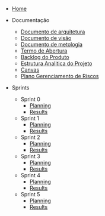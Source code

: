 * [Home](README.md)

* Documentação
    - [Documento de arquitetura](./wiki/Documents/Documento_de_Arquitetura.md)
    - [Documento de visão](./wiki/Documents/Documento_de_Visao.md)
    - [Documento de metologia](./wiki/Documents/Documento_de_Metodologia.md)
    - [Termo de Abertura](./wiki/TAP.md)
    - [Backlog do Produto](./wiki/Product_Backlog.md)
    - [Estrutura Analitica do Projeto](./wiki/EAP.md)
    - [Canvas](./wiki/Canvas.md)
    - [Plano Gerenciamento de Riscos](./wiki/Plano_Gerenciamento_de_Riscos.md)

* Sprints
    - Sprint 0
        - [Planning](./sprints/sprint0/planning.md)
        - [Results](./sprints/sprint0/result.md)
    - Sprint 1
        - [Planning](./sprints/sprint1/planning.md)
        - [Results](./sprints/sprint1/result.md)
    - Sprint 2
        - [Planning](./sprints/sprint2/planning.md)
        - [Results](./sprints/sprint2/result.md)
    - Sprint 3
        - [Planning](./sprints/sprint3/planning.md)
        - [Results](./sprints/sprint3/result.md)
    - Sprint 4
        - [Planning](./sprints/sprint4/planning.md)
        - [Results](./sprints/sprint4/result.md)
    - Sprint 5
        - [Planning](./sprints/sprint5/planning.md)
        - [Results](./sprints/sprint5/result.md)
        
